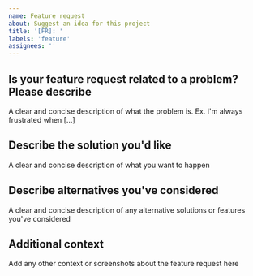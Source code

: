 ```yaml
---
name: Feature request
about: Suggest an idea for this project
title: '[FR]: '
labels: 'feature'
assignees: ''
---
```


## Is your feature request related to a problem? Please describe
A clear and concise description of what the problem is. Ex. I'm always frustrated when [...]

## Describe the solution you'd like
A clear and concise description of what you want to happen

## Describe alternatives you've considered
A clear and concise description of any alternative solutions or features you've considered

## Additional context
Add any other context or screenshots about the feature request here